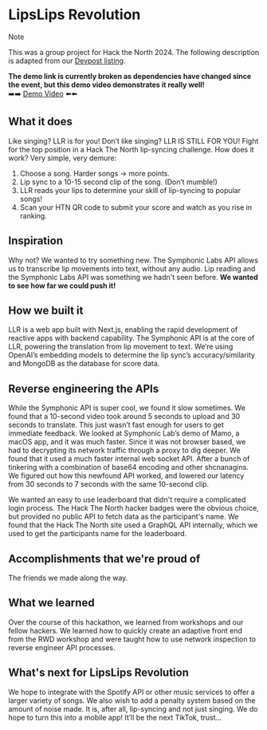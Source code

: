 # LipsLips Revolution
> [!NOTE]  
> This was a group project for Hack the North 2024. The following description is adapted from our [Devpost listing](https://devpost.com/software/lipslips-revolution). 

**The demo link is currently broken as dependencies have changed since the event, but this demo video demonstrates it really well!**  
➡️➡️ [Demo Video](https://youtu.be/C_vZ8xYM-pw) ⬅️⬅️

## What it does
Like singing? LLR is for you! Don’t like singing? LLR IS STILL FOR YOU! Fight for the top position in a Hack The North lip-syncing challenge. How does it work? Very simple, very demure:

1. Choose a song. Harder songs -> more points.
2. Lip sync to a 10-15 second clip of the song. (Don’t mumble!)
3. LLR reads your lips to determine your skill of lip-syncing to popular songs!
4. Scan your HTN QR code to submit your score and watch as you rise in ranking.

## Inspiration
Why not? We wanted to try something new. The Symphonic Labs API allows us to transcribe lip movements into text, without any audio. Lip reading and the Symphonic Labs API was something we hadn't seen before. **We wanted to see how far we could push it!**

## How we built it
LLR is a web app built with Next.js, enabling the rapid development of reactive apps with backend capability. The Symphonic API is at the core of LLR, powering the translation from lip movement to text. We’re using OpenAI’s embedding models to determine the lip sync’s accuracy/similarity and MongoDB as the database for score data.

## Reverse engineering the APIs
While the Symphonic API is super cool, we found it slow sometimes. We found that a 10-second video took around 5 seconds to upload and 30 seconds to translate. This just wasn’t fast enough for users to get immediate feedback. We looked at Symphonic Lab’s demo of Mamo, a macOS app, and it was much faster. Since it was not browser based, we had to decrypting its network traffic through a proxy to dig deeper. We found that it used a much faster internal web socket API. After a bunch of tinkering with a combination of base64 encoding and other shcnanagins. We figured out how this newfound API worked, and lowered our latency from 30 seconds to 7 seconds with the same 10-second clip.

We wanted an easy to use leaderboard that didn't require a complicated login process. The Hack The North hacker badges were the obvious choice, but provided no public API to fetch data as the participant's name. We found that the Hack The North site used a GraphQL API internally, which we used to get the participants name for the leaderboard.

## Accomplishments that we're proud of
The friends we made along the way.

## What we learned
Over the course of this hackathon, we learned from workshops and our fellow hackers. We learned how to quickly create an adaptive front end from the RWD workshop and were taught how to use network inspection to reverse engineer API processes.

## What's next for LipsLips Revolution
We hope to integrate with the Spotify API or other music services to offer a larger variety of songs. We also wish to add a penalty system based on the amount of noise made. It is, after all, lip-syncing and not just singing. We do hope to turn this into a mobile app! It’ll be the next TikTok, trust…
